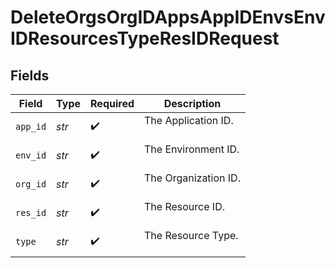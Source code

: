 # DeleteOrgsOrgIDAppsAppIDEnvsEnvIDResourcesTypeResIDRequest


## Fields

| Field                  | Type                   | Required               | Description            |
| ---------------------- | ---------------------- | ---------------------- | ---------------------- |
| `app_id`               | *str*                  | :heavy_check_mark:     | The Application ID.<br/><br/> |
| `env_id`               | *str*                  | :heavy_check_mark:     | The Environment ID.<br/><br/> |
| `org_id`               | *str*                  | :heavy_check_mark:     | The Organization ID.<br/><br/> |
| `res_id`               | *str*                  | :heavy_check_mark:     | The Resource ID.<br/><br/> |
| `type`                 | *str*                  | :heavy_check_mark:     | The Resource Type.<br/><br/> |